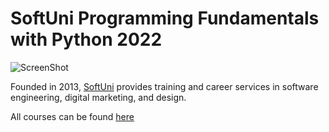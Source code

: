 # SoftUni Programming Fundamentals with Python 2022

![ScreenShot](https://softuni.bg/trainings/opencourses)

Founded in 2013, [SoftUni](https://about.softuni.bg) provides training and career services in software engineering, digital marketing, and design.

All courses can be found [here](https://softuni.bg/trainings/opencourses)


